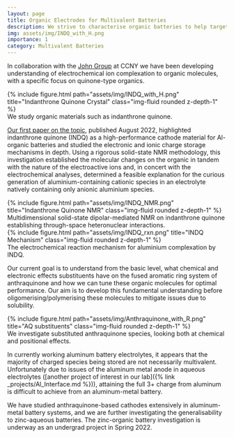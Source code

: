 ```yaml
---
layout: page
title: Organic Electrodes for Multivalent Batteries
description: We strive to characterise organic batteries to help target optimal structures for high performing electrodes in different battery chemistries.
img: assets/img/INDQ_with_H.png
importance: 1
category: Multivalent Batteries
---
```


In collaboration with the [John Group](http://gjohn.ccny.cuny.edu) at CCNY we have been developing understanding of electrochemical ion complexation to organic molecules, with a specific focus on quinone-type organics.

<div class="row justify-content-sm-center">
    <div class="col-sm-8 mt-3 mt-md-0">
        {% include figure.html path="assets/img/INDQ_with_H.png" title="Indanthrone Quinone Crystal" class="img-fluid rounded z-depth-1" %}
    </div>
</div>
<div class="caption">
    We study organic materials such as indanthrone quinone.
</div>

[Our first paper on the topic](https://pubs.acs.org/doi/10.1021/acs.jpcc.2c04272), published August 2022, highlighted indanthrone quinone (INDQ) as a high-performance cathode material for Al-organic batteries and studied the electronic and ionic charge storage mechanisms in depth. Using a rigorous solid-state NMR methodology, this investigation established the molecular changes on the organic in tandem with the nature of the electroactive ions and, in concert with the electrochemical analyses, determined a feasible explanation for the curious generation of aluminium-containing cationic species in an electrolyte natively containing only anionic aluminium species.

<div class="row justify-content-sm-center">
    <div class="col-sm-8 mt-3 mt-md-0">
        {% include figure.html path="assets/img/INDQ_NMR.png" title="Indanthrone Quinone NMR" class="img-fluid rounded z-depth-1" %}
    </div>
</div>
<div class="caption">
    Multidimensional solid-state dipolar-mediated NMR on indanthrone quinone establishing through-space heteronuclear interactions.
</div>

<div class="row justify-content-sm-center">
    <div class="col-sm-8 mt-3 mt-md-0">
        {% include figure.html path="assets/img/INDQ_rxn.png" title="INDQ Mechanism" class="img-fluid rounded z-depth-1" %}
    </div>
</div>
<div class="caption">
    The electrochemical reaction mechanism for aluminium complexation by INDQ.
</div>

Our current goal is to understand from the basic level, what chemical and electronic effects substituents have on the fused aromatic ring system of anthraquinone and how we can tune these organic molecules for optimal performance. Our aim is to develop this fundamental understanding before oligomerising/polymerising these molecules to mitigate issues due to solubility.

<div class="row justify-content-sm-center">
    <div class="col-sm-4 mt-3 mt-md-0">
        {% include figure.html path="assets/img/Anthraquinone_with_R.png" title="AQ substituents" class="img-fluid rounded z-depth-1" %}
    </div>
</div>
<div class="caption">
    We investigate substituted anthraquinone species, looking both at chemical and positional effects.
</div>

In currently working aluminum battery electrolytes, it appears that the majority of charged species being stored are not necessarily multivalent. Unfortunately due to issues of the aluminum metal anode in aqueous electrolytes ([another project of interest in our lab]({% link _projects/Al_Interface.md %})), attaining the full 3+ charge from aluminum is difficult to achieve from an aluminum-metal battery.

We have studied anthraquinone-based cathodes extensively in aluminum-metal battery systems, and we are further investigating the generalisability to zinc-aqueous batteries.
The zinc-organic battery investigation is underway as an undergrad project in Spring 2022.
